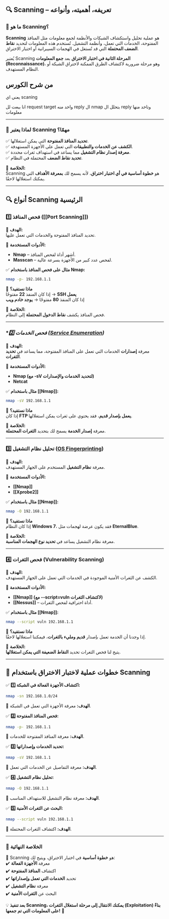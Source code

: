  
 ## **🔍 Scanning – تعريفه، أهميته، وأنواعه**

### **📌 ما هو Scanning؟**

**Scanning** هو عملية تحليل واستكشاف الشبكات والأنظمة لجمع معلومات مثل المنافذ المفتوحة، الخدمات التي تعمل، وأنظمة التشغيل. تُستخدم هذه المعلومات لتحديد **نقاط الضعف المحتملة** التي قد تُستغل في الهجمات السيبرانية أو اختبار الاختراق.

يُعتبر Scanning **المرحلة الثانية في اختبار الاختراق** بعد **جمع المعلومات (Reconnaissance)**، وهو مرحلة ضرورية لاكتشاف الطرق الممكنة لاختراق الشبكة أو النظام المستهدف.



## من شرح الكورس

يعني اي scaning
 
  انا ببعت لل request  target واخد منه reply ال  nmap بتحلل ال  reply وتاخد منها معلومات

---

### **🎯 لماذا يعتبر Scanning مهمًا؟**

✅ **تحديد المنافذ المفتوحة** التي يمكن استغلالها.  
✅ **الكشف عن الخدمات والتطبيقات** التي تعمل على الأجهزة المستهدفة.  
✅ **معرفة إصدار نظام التشغيل** مما يساعد في استهداف ثغرات محددة.  
✅ **تحديد نقاط الضعف** المحتملة في النظام.

📌 **الخلاصة:**  
Scanning هو **خطوة أساسية في أي اختبار اختراق**، لأنه يسمح لك **بمعرفة الأهداف** التي يمكنك استغلالها لاحقًا.

---

## **🔍 أنواع Scanning الرئيسية**

### **1️⃣ فحص المنافذ ([[Port Scanning]])**

📌 **الهدف:**  
تحديد المنافذ المفتوحة والخدمات التي تعمل عليها.

📌 **الأدوات المستخدمة:**

- **Nmap** – أشهر أداة لفحص المنافذ.
- **Masscan** – لفحص عدد كبير من الأجهزة بسرعة عالية.

✅ **مثال على فحص المنافذ باستخدام Nmap:**

```bash
nmap -p- 192.168.1.1
```

👀 **ماذا نستفيد؟**  
إذا كان المنفذ **22** مفتوحًا → **SSH يعمل**  
إذا كان المنفذ **80** مفتوحًا → **يوجد خادم ويب**

📌 **الخلاصة:**  
فحص المنافذ يكشف **نقاط الدخول المحتملة** إلى النظام.

---

### **2️⃣ فحص الخدمات ([Service Enumeration](obsidian://open?vault=The%20Web%20Application%20Hacker%20%20Handbook%20-%20Finding%20and%20Exploiting%20Security%20Flaws&file=Scanning%2F5%EF%B8%8F%E2%83%A3%20Scanning%20%D8%AA%D8%AD%D9%84%D9%8A%D9%84%20%D9%86%D8%AA%D8%A7%D8%A6%D8%AC%2F%D8%AA%D8%AD%D9%84%D9%8A%D9%84%20%D8%A8%D8%B5%D9%85%D8%A7%D8%AA%20%D8%A7%D9%84%D8%A3%D9%86%D8%B8%D9%85%D8%A9%20%D9%88%D8%A7%D9%84%D8%AE%D8%AF%D9%85%D8%A7%D8%AA))*

📌 **الهدف:**  
معرفة **إصدارات** الخدمات التي تعمل على المنافذ المفتوحة، مما يساعد في **تحديد الثغرات**.

📌 **الأدوات المستخدمة:**

- **Nmap (مع -sV لتحديد الخدمات والإصدارات)**
- **Netcat**

✅ **مثال باستخدام [[Nmap]]:**

```bash
nmap -sV 192.168.1.1
```

👀 **ماذا نستفيد؟**  
إذا كان **FTP يعمل بإصدار قديم**، فقد يحتوي على ثغرات يمكن استغلالها.

📌 **الخلاصة:**  
معرفة **إصدار الخدمة** يسمح لك بتحديد **الثغرات المحتملة**.

---

### **3️⃣ تحليل نظام التشغيل ([OS Fingerprinting](obsidian://open?vault=The%20Web%20Application%20Hacker%20%20Handbook%20-%20Finding%20and%20Exploiting%20Security%20Flaws&file=Scanning%2F5%EF%B8%8F%E2%83%A3%20Scanning%20%D8%AA%D8%AD%D9%84%D9%8A%D9%84%20%D9%86%D8%AA%D8%A7%D8%A6%D8%AC%2F%D8%AA%D8%AD%D9%84%D9%8A%D9%84%20%D8%A8%D8%B5%D9%85%D8%A7%D8%AA%20%D8%A7%D9%84%D8%A3%D9%86%D8%B8%D9%85%D8%A9%20%D9%88%D8%A7%D9%84%D8%AE%D8%AF%D9%85%D8%A7%D8%AA))**

📌 **الهدف:**  
معرفة **نظام التشغيل** المستخدم على الجهاز المستهدف.

📌 **الأدوات المستخدمة:**

- **[[Nmap]]**
- **[[Xprobe2]]**

✅ **مثال باستخدام [[Nmap]]:**

```bash
nmap -O 192.168.1.1
```

👀 **ماذا نستفيد؟**  
إذا كان النظام **Windows 7**، فقد يكون عرضة لهجمات مثل **EternalBlue**.

📌 **الخلاصة:**  
معرفة نظام التشغيل يساعد في **تحديد نوع الهجمات المناسبة**.

---

### **4️⃣ فحص الثغرات (Vulnerability Scanning)**

📌 **الهدف:**  
الكشف عن الثغرات الأمنية الموجودة في الخدمات التي تعمل على الجهاز المستهدف.

📌 **الأدوات المستخدمة:**

- **[[Nmap]] (مع --script=vuln لاكتشاف الثغرات)**
- **[[Nessus]]** – أداة احترافية لفحص الثغرات.

✅ **مثال باستخدام [[Nmap]]:**

```bash
nmap --script vuln 192.168.1.1
```

👀 **ماذا نستفيد؟**  
إذا وجدنا أن الخدمة تعمل بإصدار **قديم ومليء بالثغرات**، فيمكننا استغلالها لاحقًا.

📌 **الخلاصة:**  
يتيح لنا فحص الثغرات تحديد **النقاط الضعيفة التي يمكن استغلالها**.

---

## **🚀 خطوات عملية لاختبار الاختراق باستخدام Scanning**

✅ **1️⃣ اكتشاف الأجهزة الفعالة في الشبكة:**

```bash
nmap -sn 192.168.1.0/24
```

📌 **الهدف:** معرفة الأجهزة التي تعمل في الشبكة.

✅ **2️⃣ فحص المنافذ المفتوحة:**

```bash
nmap -p- 192.168.1.1
```

📌 **الهدف:** معرفة المنافذ المفتوحة للخدمات.

✅ **3️⃣ تحديد الخدمات وإصداراتها:**

```bash
nmap -sV 192.168.1.1
```

📌 **الهدف:** معرفة التفاصيل عن الخدمات التي تعمل.

✅ **4️⃣ تحليل نظام التشغيل:**

```bash
nmap -O 192.168.1.1
```

📌 **الهدف:** معرفة نظام التشغيل للاستهداف المناسب.

✅ **5️⃣ البحث عن الثغرات الأمنية:**

```bash
nmap --script vuln 192.168.1.1
```

📌 **الهدف:** اكتشاف الثغرات المحتملة.

---

### **🎯 الخلاصة النهائية**

📌 Scanning هو **خطوة أساسية** في اختبار الاختراق، ويتيح لك:  
✔️ معرفة **الأجهزة الفعالة**  
✔️ اكتشاف **المنافذ المفتوحة**  
✔️ تحديد **الخدمات التي تعمل وإصداراتها**  
✔️ معرفة **نظام التشغيل**  
✔️ البحث عن **الثغرات الأمنية**

💡 **بعد تنفيذ Scanning، يمكنك الانتقال إلى مرحلة استغلال الثغرات (Exploitation) بناءً على المعلومات التي تم جمعها!** 🚀